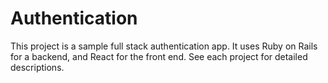 # Authentication

This project is a sample full stack authentication app.  It uses Ruby on Rails for a backend, and React for the front end.  See each project for detailed descriptions.

